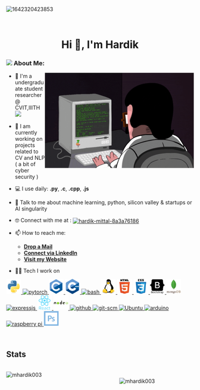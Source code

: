 ![1642320423853](https://user-images.githubusercontent.com/48784001/203785020-2b4826c1-7ddb-4de8-b65b-ebf6e04c5290.jpeg)

<br>
<h1 align="center">Hi 👋, I'm Hardik</h1>

### <img src="https://github.com/TheDudeThatCode/TheDudeThatCode/blob/master/Assets/Developer.gif" width="45" /> <b>About Me:</b>
<img align="right" alt="GIF" src="https://raw.githubusercontent.com/mhardik003/mhardik003/main/gifs/programmer.gif" width="400" height="256" />

- 🏦 I'm a undergraduate student researcher @ CVIT,IIITH
      <img src="https://media.giphy.com/media/WUlplcMpOCEmTGBtBW/giphy.gif" width="30">
- 📝 I am currently working on projects related to CV and NLP ( a bit of cyber security )
- 💻 I use daily: **.py**, **.c**, **.cpp**,  **.js**
- 💬 Talk to me about machine learning, python, silicon valley & startups or AI singularity
- 🤓 Connect with me at : <a href="https://linkedin.com/in/mhardik003" target="blank"><img align="center" src="https://www.vectorlogo.zone/logos/linkedin/linkedin-tile.svg" alt="hardik-mittal-8a3a76186" height="29"  /></a>

- 📫 How to reach me:
    * [**Drop a Mail**](mailto:mhardik2003@gmail.com)
    * [**Connect via LinkedIn**](https://www.linkedin.com/in/mhardik003/)
    * [**Visit my Website**](https://mhardik003.github.io/)


- 🧑‍💻 Tech I work on 

<p align="left">

<a href="https://www.python.org" target="_blank"> <img src="https://raw.githubusercontent.com/devicons/devicon/master/icons/python/python-original.svg" alt="python" width="40" height="40"/> </a>
<a href="https://pytorch.org/" target="_blank"> <img src="https://www.vectorlogo.zone/logos/pytorch/pytorch-icon.svg" alt="pytorch" width="40" height="40"/> </a> <a href="https://www.cprogramming.com/" target="_blank"> <img src="https://raw.githubusercontent.com/devicons/devicon/master/icons/c/c-original.svg" alt="c" width="40" height="40"/> </a> 
<a href="https://www.w3schools.com/cpp/" target="_blank"> <img src="https://raw.githubusercontent.com/devicons/devicon/master/icons/cplusplus/cplusplus-original.svg" alt="cplusplus" width="40" height="40"/> </a> 
<a href="https://www.gnu.org/software/bash/" target="_blank"> <img src="https://www.vectorlogo.zone/logos/gnu_bash/gnu_bash-icon.svg" alt="bash" width="40" height="40"/> </a> 
<a href="https://www.linux.org/" target="_blank"> <img src="https://raw.githubusercontent.com/devicons/devicon/master/icons/linux/linux-original.svg" alt="linux" width="40" height="40"/> </a> 
<a href="https://www.w3.org/html/" target="_blank"> <img src="https://raw.githubusercontent.com/devicons/devicon/master/icons/html5/html5-original-wordmark.svg" alt="html5" width="40" height="40"/> </a> 
<a href="https://www.w3schools.com/css/" target="_blank"> <img src="https://raw.githubusercontent.com/devicons/devicon/master/icons/css3/css3-original-wordmark.svg" alt="css3" width="40" height="40"/> </a> 
<a href="https://getbootstrap.com" target="_blank"> <img src="https://raw.githubusercontent.com/devicons/devicon/master/icons/bootstrap/bootstrap-plain-wordmark.svg" alt="bootstrap" width="40" height="40"/> </a> 
<a href="https://www.mongodb.com/" target="_blank"> <img src="https://raw.githubusercontent.com/devicons/devicon/master/icons/mongodb/mongodb-original-wordmark.svg" alt="mongodb" width="40" height="40"/> </a> 
<a href="https://expressjs.com/" target="_blank"> <img src="https://www.vectorlogo.zone/logos/expressjs/expressjs-ar21.svg" alt="expressjs" width="40" height="40"/> </a> 
<a href="https://reactjs.org/" target="_blank"> <img src="https://raw.githubusercontent.com/devicons/devicon/master/icons/react/react-original-wordmark.svg" alt="react" width="40" height="40"/> </a> 
<a href="https://nodejs.org" target="_blank"> <img src="https://raw.githubusercontent.com/devicons/devicon/master/icons/nodejs/nodejs-original-wordmark.svg" alt="nodejs" width="40" height="40"/> </a> 
<a href="https://github.com/" target="_blank"> <img src="https://www.vectorlogo.zone/logos/github/github-icon.svg" alt="github" width="40" height="40"/> </a> 
<a href="https://git-scm.com/" target="_blank"> <img src="https://www.vectorlogo.zone/logos/git-scm/git-scm-icon.svg" alt="git-scm" width="40" height="40"/> </a> 
<a href="https://www.ubuntu.org/" target="_blank"> 
<img src="https://www.vectorlogo.zone/logos/ubuntu/ubuntu-icon.svg" alt="Ubuntu" width="40" height="40"/> </a> 
<a href="https://www.arduino.cc/" target="_blank"> 
<img src="https://cdn.worldvectorlogo.com/logos/arduino-1.svg" alt="arduino" width="40" height="40"/> </a> 
<a href="https://www.raspberrypi.org/" target="_blank"> 
<img src="https://www.vectorlogo.zone/logos/raspberrypi/raspberrypi-icon.svg" alt="raspberry pi" width="40" height="40"/> </a> 
<a href="https://www.photoshop.com/en" target="_blank"> <img src="https://raw.githubusercontent.com/devicons/devicon/master/icons/photoshop/photoshop-line.svg" alt="photoshop" width="40" height="40"/> </a> 



<br>


<h2> Stats </h2>


<br>
<!-- <p align="left"><img src="https://github-readme-stats.vercel.app/api?username=mhardik003&theme=transparent&hide_border=false&include_all_commits=true&count_private=true&show_icons=true" alt="mhardik003" /></p> -->
<img align="left"
 src="https://github-readme-streak-stats.herokuapp.com/?user=mhardik003&theme=react&hide_border=false&show_icons=true" alt="mhardik003" width="300" height="auto"/>    &nbsp; &nbsp;   &nbsp;  <img align="right" src="https://github-readme-stats.vercel.app/api/top-langs/?username=mhardik003&theme=react&hide_border=false&include_all_commits=false&count_private=true&layout=compact&show_icons=true" alt="mhardik003" width="200" />
<!-- 
<p align="left"> <a href="https://github.com/ryo-ma/github-profile-trophy"><img src="https://github-profile-trophy.vercel.app/?username=mhardik003" alt="mhardik003" /></a> </p> -->




